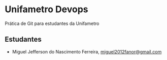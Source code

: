 # Unifametro Devops

Prática de Git para estudantes da Unifametro

## Estudantes
- Miguel Jefferson do Nascimento Ferreira, miguel2012fanor@gmail.com
